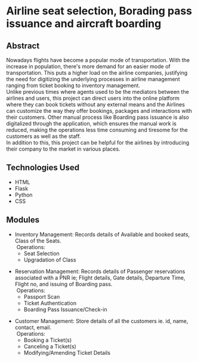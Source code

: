 # Airline seat selection, Borading pass issuance and aircraft boarding
## Abstract
Nowadays flights have become a popular mode of transportation. With the increase in population, there's more demand for an easier mode of transportation. This puts a higher load on the airline companies, justifying the need for digitizing the underlying processes in airline management ranging from ticket booking to  inventory management. </br>
         Unlike previous times where agents used to be the mediators between the airlines and users, this project can direct users into the online platform where they can book tickets without any external means and the Airlines can customize the way they offer bookings, packages and interactions with their customers. Other manual process like Boarding pass issuance is also digitalized through the application, which ensures the manual work is reduced, making the operations less time consuming and tiresome for the customers as well as the staff. </br>
         In addition to this, this project can be helpful for the airlines by introducing their company to the market in various places. </br>
## Technologies Used
<ul>
  <li>
    HTML
    </li>
  <li>
    Flask
    </li>
  <li>
    Python
    </li>
  <li>
    CSS
    </li>
  </ul>
<h2>Modules</h2>
<ul>
   <li>Inventory Management: Records details of Available and booked seats, Class of the Seats.</br>
  &nbsp;Operations: 
  <ul>
         <li>
	Seat Selection
         </li>
         <li>
	Upgradation of Class
         </li>         
</li>
</ul>
</li></ul>
<ul>
         <li>Reservation Management: Records details of Passenger reservations associated with a PNR ie; Flight details, Gate details, Departure Time, Flight no, and issuing of Boarding pass.</br>
&nbsp;Operations:
         <ul>
         <li>         
	Passport Scan</li>
	<li>Ticket Authentication</li>
	<li>Boarding Pass Issuance/Check-in</li>
          </ul>        
</ul></li>
<ul>
<li>         
Customer Management: Store details of all the customers ie. id, name, contact, email.</br>
&nbsp;Operations: 
<ul><li>	Booking a Ticket(s)</li>
<li>	Canceling a Ticket(s)</li>
<li>	Modifying/Amending Ticket Details</li>
       </ul>  </li>
</ui>
